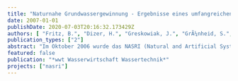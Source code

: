 ```yaml
---
title: "Naturnahe Grundwassergewinnung - Ergebnisse eines umfangreichen, interdisziplinären Forschungsvorhabens zur künstlichen Grundwasseranreicherung und Uferfiltration"
date: 2007-01-01
publishDate: 2020-07-03T20:16:32.173429Z
authors: [ "Fritz, B.", "Dizer, H.", "Greskowiak, J.", "GrÃ¼nheid, S.", "GrÃ¼tzmacher, G.", "Heberer, T.", "Holzbecher, E.", "Massmann, G." ]
publication_types: ["2"]
abstract: "Im Oktober 2006 wurde das NASRI (Natural and Artificial Systems for Recharge and Infiltration) Projekt, ein Vorhaben der Kompetenzzentrum Wasser Berlin gGmbH, endgültig mit einer öffentlichen Präsentation der wichtigsten Ergebnisse abgeschlossen. In fast vier Jahren interdisziplinäre Forschungstätigkeit untersuchten mehr als 40 Wissenschaftler aus mehreren Berliner Universitäten und dem Umweltbundesland, gemeinsam mit den Berliner Wasserbetrieben die Prozesse während der Uferfiltration und künstlichen Grundwasseranreicherung. Es war ein Hauptziel des Projektes ein umfassendes Prozessverständnis zu entwickeln, um so die nachhaltige Nutzung der Uferfiltration und künstlichen Grundwasseranreicherung unter Berücksichtigung zukünftiger Anforderungen und Bedrohungen langfristig sicherzustellen."
featured: false
publication: "*wwt Wasserwirtschaft Wassertechnik*"
projects: ["nasri"]
---
```


